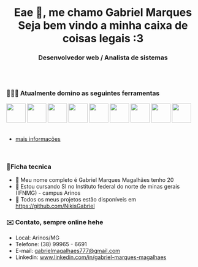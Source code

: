 <h1 align="center">Eae 👋, me chamo Gabriel Marques<br>Seja bem vindo a minha caixa de coisas legais :3</h1>

<h3 align="center">Desenvolvedor web / Analista de sistemas</h3>
<br>
<br>
<h3>👨🏽‍💻 Atualmente domino as seguintes ferramentas</h3>

<div>
<img src="https://cdn.jsdelivr.net/gh/devicons/devicon/icons/yarn/yarn-original.svg" width='50' />
<img src="https://cdn.jsdelivr.net/gh/devicons/devicon/icons/vscode/vscode-original.svg" width='50' />
<img src="https://cdn.jsdelivr.net/gh/devicons/devicon/icons/css3/css3-original.svg" width='50' />
<img src="https://cdn.jsdelivr.net/gh/devicons/devicon/icons/html5/html5-original.svg" width='50' />
<img src="https://cdn.jsdelivr.net/gh/devicons/devicon/icons/sass/sass-original.svg" width='50' />
<img src="https://cdn.jsdelivr.net/gh/devicons/devicon/icons/bootstrap/bootstrap-original.svg" width='50' />
<img src="https://cdn.jsdelivr.net/gh/devicons/devicon/icons/javascript/javascript-original.svg" width='50' /> 
<img src="https://cdn.jsdelivr.net/gh/devicons/devicon/icons/typescript/typescript-original.svg" width='50' />
<img src="https://cdn.jsdelivr.net/gh/devicons/devicon/icons/react/react-original.svg" width='50' />
</div>
<br>

* [mais informações](https://github.com/NikisGabriel/Curriculo)

<br>

<h3>📍Ficha tecnica </h3>

- 👦 Meu nome completo é Gabriel Marques Magalhães tenho 20
- 📝 Estou cursando SI no Instituto federal do norte de minas gerais (IFNMG) - campus Arinos
- 📁 Todos os meus projetos estão disponíveis em [ https://github.com/NikisGabriel ](https://github.com/NikisGabriel?tab=repositories)

<h3>✉️ Contato, sempre online hehe </h3>

* Local:    Arinos/MG <br>
* Telefone:   (38) 99965 - 6691 <br>
* E-mail:  gabrielmagalhaes777@gmail.com
* Linkedin: www.linkedin.com/in/gabriel-marques-magalhaes
